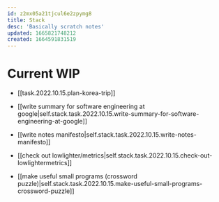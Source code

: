 ```yaml
---
id: z2mx05a21tjcul6e2zpymg8
title: Stack
desc: 'Basically scratch notes'
updated: 1665821748212
created: 1664591831519
---
```


# Current WIP

- [[task.2022.10.15.plan-korea-trip]]
- [[write summary for software engineering at google|self.stack.task.2022.10.15.write-summary-for-software-engineering-at-google]]
- [[write notes manifesto|self.stack.task.2022.10.15.write-notes-manifesto]]

- [[check out lowlighter/metrics|self.stack.task.2022.10.15.check-out-lowlightermetrics]]
- [[make useful small programs (crossword puzzle)|self.stack.task.2022.10.15.make-useful-small-programs-crossword-puzzle]]

